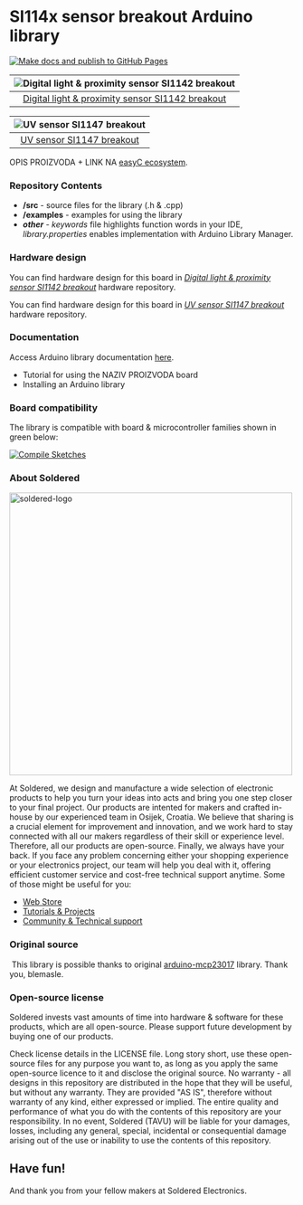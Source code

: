 # SI114x sensor breakout Arduino library

[![Make docs and publish to GitHub Pages](https://github.com/e-radionicacom/Soldered-SI114X-sensor-easyC-Arduino-Library/actions/workflows/make_docs.yml/badge.svg?branch=dev)](https://github.com/e-radionicacom/Soldered-SI114X-sensor-easyC-Arduino-Library/actions/workflows/make_docs.yml)

| ![Digital light & proximity sensor SI1142 breakout](https://upload.wikimedia.org/wikipedia/commons/8/8f/Example_image.svg) |
| :---------------------------------------------------------------------------------------------: |
| [Digital light & proximity sensor SI1142 breakout](https://www.solde.red/333074)      

| ![UV sensor SI1147 breakout](https://upload.wikimedia.org/wikipedia/commons/8/8f/Example_image.svg) |
| :---------------------------------------------------------------------------------------------: |
| [UV sensor SI1147 breakout](https://www.solde.red/333076)                                                        |

OPIS PROIZVODA + LINK NA [easyC ecosystem](https://www.soldered.com/en/easyC). 

### Repository Contents
- **/src** - source files for the library (.h & .cpp)
- **/examples** - examples for using the library
- ***other*** - *keywords* file highlights function words in your IDE, *library.properties* enables implementation with Arduino Library Manager.

### Hardware design
You can find hardware design for this board in [*Digital light & proximity sensor SI1142 breakout*](https://github.com/SolderedElectronics/NAZIVPROIZVODA-hardware-design) hardware repository.

You can find hardware design for this board in [*UV sensor SI1147 breakout*](https://github.com/SolderedElectronics/NAZIVPROIZVODA-hardware-design) hardware repository.

### Documentation

Access Arduino library documentation [here](https://SolderedElectronics.github.io/Soldered-SI114X-sensor-easyC-Arduino-Library/).

- Tutorial for using the NAZIV PROIZVODA board
- Installing an Arduino library

### Board compatibility

The library is compatible with board & microcontroller families shown in green below: 

[![Compile Sketches](http://github-actions.40ants.com/e-radionicacom/Soldered-SI114X-sensor-easyC-Arduino-Library/matrix.svg?branch=dev&only=Compile%20Sketches)](https://github.com/e-radionicacom/Soldered-SI114X-sensor-easyC-Arduino-Library/actions/workflows/compile_test.yml)


### About Soldered
<img src="https://raw.githubusercontent.com/e-radionicacom/Soldered-SI114X-sensor-easyC-Arduino-Library/dev/extras/Soldered-logo-color.png" alt="soldered-logo" width="500"/>

At Soldered, we design and manufacture a wide selection of electronic products to help you turn your ideas into acts and bring you one step closer to your final project. Our products are intented for makers and crafted in-house by our experienced team in Osijek, Croatia. We believe that sharing is a crucial element for improvement and innovation, and we work hard to stay connected with all our makers regardless of their skill or experience level. Therefore, all our products are open-source. Finally, we always have your back. If you face any problem concerning either your shopping experience or your electronics project, our team will help you deal with it, offering efficient customer service and cost-free technical support anytime. Some of those might be useful for you:

- [Web Store](https://www.soldered.com/shop)
- [Tutorials & Projects](https://soldered.com/learn)
- [Community & Technical support](https://soldered.com/community)


### Original source
​
This library is possible thanks to original [arduino-mcp23017](https://github.com/blemasle/arduino-mcp23017) library. Thank you, blemasle. 


### Open-source license
Soldered invests vast amounts of time into hardware & software for these products, which are all open-source. Please support future development by buying one of our products. 

Check license details in the LICENSE file. Long story short, use these open-source files for any purpose you want to, as long as you apply the same open-source licence to it and disclose the original source. No warranty - all designs in this repository are distributed in the hope that they will be useful, but without any warranty. They are provided "AS IS", therefore without warranty of any kind, either expressed or implied. The entire quality and performance of what you do with the contents of this repository are your responsibility. In no event, Soldered (TAVU) will be liable for your damages, losses, including any general, special, incidental or consequential damage arising out of the use or inability to use the contents of this repository. 

## Have fun! 
And thank you from your fellow makers at Soldered Electronics.